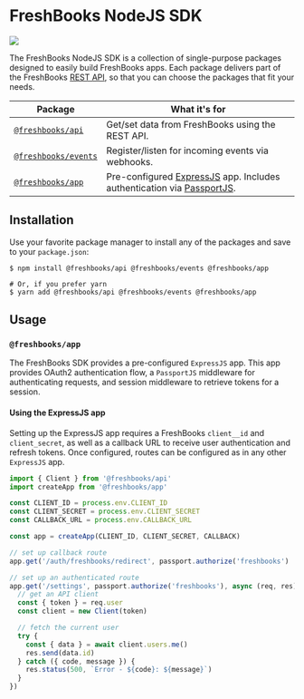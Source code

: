 # FreshBooks NodeJS SDK

![](https://github.com/freshbooks/api-sdk/workflows/Node%20CI/badge.svg)

The FreshBooks NodeJS SDK is a collection of single-purpose packages designed to easily build FreshBooks apps. Each package delivers part of the FreshBooks [REST API](https://www.freshbooks.com/api), so that you can choose the packages that fit your needs.

| Package                             | What it's for                                                                                                                 |
| ----------------------------------- | ----------------------------------------------------------------------------------------------------------------------------- |
| [`@freshbooks/api`](https://www.npmjs.com/package/@freshbooks/api) | Get/set data from FreshBooks using the REST API.                                                                              |
| [`@freshbooks/events`](https://www.npmjs.com/package/@freshbooks/events)                | Register/listen for incoming events via webhooks.                                                                             |
| [`@freshbooks/app`](https://www.npmjs.com/package/@freshbooks/api) | Pre-configured [ExpressJS](https://expressjs.com/) app. Includes authentication via [PassportJS](http://www.passportjs.org/). |

## Installation

Use your favorite package manager to install any of the packages and save to your `package.json`:

```shell
$ npm install @freshbooks/api @freshbooks/events @freshbooks/app

# Or, if you prefer yarn
$ yarn add @freshbooks/api @freshbooks/events @freshbooks/app
```

## Usage

### `@freshbooks/app`

The FreshBooks SDK provides a pre-configured `ExpressJS` app. This app provides OAuth2 authentication flow, a `PassportJS` middleware for authenticating requests, and session middleware to retrieve tokens for a session.

#### Using the ExpressJS app

Setting up the ExpressJS app requires a FreshBooks `client__id` and `client_secret`, as well as a callback URL to receive user authentication and refresh tokens. Once configured, routes can be configured as in any other `ExpressJS` app.

```typescript
import { Client } from '@freshbooks/api'
import createApp from '@freshbooks/app'

const CLIENT_ID = process.env.CLIENT_ID
const CLIENT_SECRET = process.env.CLIENT_SECRET
const CALLBACK_URL = process.env.CALLBACK_URL

const app = createApp(CLIENT_ID, CLIENT_SECRET, CALLBACK)

// set up callback route
app.get('/auth/freshbooks/redirect', passport.authorize('freshbooks')

// set up an authenticated route
app.get('/settings', passport.authorize('freshbooks'), async (req, res) => {
  // get an API client
  const { token } = req.user
  const client = new Client(token)

  // fetch the current user
  try {
    const { data } = await client.users.me()
    res.send(data.id)
  } catch ({ code, message }) {
    res.status(500, `Error - ${code}: ${message}`)
  }
})
```
